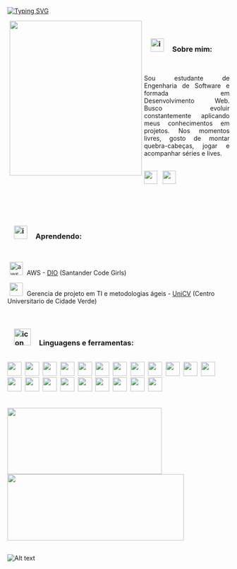 <a href="https://git.io/typing-svg"><img src="https://readme-typing-svg.demolab.com?font=Caveat&size=40&duration=4000&pause=1000&color=82F711&center=true&vCenter=true&width=1000&height=100&lines=Ol%C3%A1%2C+sou+Renata+Dias+desenvolvedora+Web" alt="Typing SVG" /></a>

<img src="https://github.com/user-attachments/assets/edc813a2-0760-45ac-9b4f-ae6702dd0b4f" alt="" width="300" height="350" align="left" hspace="5" />&nbsp;&nbsp; 

<h3><img src="https://github.com/user-attachments/assets/fc63edc7-daf4-4b7e-b3bf-4fc24a272a69" alt="icon lgbt flag" width=30px hspace="15" /> 
Sobre mim:</h3>
<br>
<p align="justify">Sou estudante de Engenharia de Software e formada em Desenvolvimento Web. Busco evoluir constantemente aplicando meus conhecimentos em projetos. Nos momentos livres, gosto de montar quebra-cabeças, jogar e acompanhar séries e lives.</p>&nbsp;
<br>
<a href="https://www.linkedin.com/in/renatadias-deoliveira/" target="_blank" rel="noreferrer noopener"><img height="30" width="30" src="https://github.com/user-attachments/assets/34fcc16d-3e16-4faf-a7ae-d9f0cebfaf20" /></a>&nbsp;&nbsp;
<a href="mailto:renata_dias96@live.com"><img height="30" width="30" src="https://github.com/user-attachments/assets/6eb0a4d9-af1d-4ce9-afbb-6f621bca4451" /></a>
<br>
<br>
<br>
<br>
<br>

<h3><img src="https://github.com/RehDias/RehDias/assets/91297277/2eb710da-8eb1-4d22-b42b-7ee3b52be18a" alt="icon learning" width=30px hspace="15" />  
Aprendendo:</h3>
<br>
<p><a href="https://aws.amazon.com/pt/certification/certification-prep/"><img src="https://github.com/user-attachments/assets/6d00d4f8-820a-4d3b-bbf9-88d6123904b2" alt="aws logo" width=30px hspace="5" /></a>  AWS - <a href="https://web.dio.me/home"> DIO</a> (Santander Code Girls)</p>

<p><img src="https://github.com/user-attachments/assets/62a7fe47-aaf8-456d-8239-3dcee6c01944" alt="" width=30px hspace="5" /> Gerencia de projeto em TI e metodologias ágeis - <a href="https://unicv.edu.br/"> UniCV</a> (Centro Universitario de Cidade Verde)</p>

<br>

<h3><img src="https://github.com/RehDias/RehDias/assets/91297277/e2db7ecd-fce9-4a37-ac6d-971d11c9a5b1" alt="icon code" width=38px hspace="15" /> 
Linguagens e ferramentas:</h3>
<br>
<a href="https://www.w3schools.com/js/"><img height="32" width="32" src="https://cdn.simpleicons.org/javascript" /></a>&nbsp;
<a href="https://www.typescriptlang.org"><img height="32" width="32" src="https://cdn.simpleicons.org/typescript" /></a>&nbsp;
<a href="https://www.w3schools.com/html/"><img height="32" width="32" src="https://cdn.simpleicons.org/html5" /></a>&nbsp;
<a href="https://www.w3schools.com/css/"><img height="32" width="32" src="https://cdn.simpleicons.org/css" /></a>&nbsp;
<a href="https://www.python.org"><img height="32" width="32" src="https://cdn.simpleicons.org/python" /></a>&nbsp;
<a href="https://pt-br.reactjs.org"><img height="32" width="32" src="https://cdn.simpleicons.org/react" /></a>&nbsp;
<a href="https://redux.js.org"><img height="32" width="32" src="https://cdn.simpleicons.org/redux" /></a>&nbsp;
<a href="https://jestjs.io/pt-BR/"><img height="32" width="32" src="https://cdn.simpleicons.org/jest" /></a>&nbsp;
<a href="https://www.mysql.com"><img height="32" width="32" src="https://cdn.simpleicons.org/mysql" /></a>&nbsp;
<a href="https://www.mongodb.com"><img height="32" width="32" src="https://cdn.simpleicons.org/mongodb" /></a>&nbsp;
<a href="https://nodejs.org/en/"><img height="32" width="32" src="https://cdn.simpleicons.org/nodedotjs" /></a>&nbsp;
<a href="https://expressjs.com/pt-br/"><img height="32" width="32" src="https://cdn.simpleicons.org/express/gray" /></a>
<a href="https://mochajs.org"><img height="32" width="32" src="https://cdn.simpleicons.org/mocha" /></a>&nbsp;
<a href="https://www.chaijs.com"><img height="32" width="32" src="https://cdn.simpleicons.org/chai" /></a>&nbsp;
<a href="https://sinonjs.org"><img height="32" width="32" src="https://user-images.githubusercontent.com/91297277/202040213-39fb031f-ad1f-4bb6-9b37-645a5002471e.png" /></a>&nbsp;
<a href="https://www.docker.com"><img height="32" width="32" src="https://cdn.simpleicons.org/docker" /></a>&nbsp;
<a href="https://www.postman.com"><img height="32" width="32" src="https://cdn.simpleicons.org/postman" /></a>&nbsp;
<a href="https://code.visualstudio.com"><img height="32" width="32" src="https://github.com/user-attachments/assets/75b09be5-3be9-454b-86a2-1429670faf00" /></a>&nbsp;
<a href="https://sequelize.org"><img height="32" width="32" src="https://cdn.simpleicons.org/sequelize" /></a>&nbsp;
<a href="https://www.jetbrains.com/pt-br/idea/"><img height="32" width="32" src="https://cdn.simpleicons.org/intellijidea/0cf9" /></a>&nbsp;
<a href="https://docs.oracle.com/en/java/"><img height="32" width="32" src="https://github.com/user-attachments/assets/2d16f2b4-1abf-41b1-a021-8ae8177c6bc8" /></a>
<br>
<br>
<br>
<div>
    <img src="https://github-readme-stats.vercel.app/api?username=RehDias&show_icons=true&theme=merko" width=350 height=150 />
    <img src="https://github-readme-stats.vercel.app/api/top-langs/?username=RehDias&layout=compact&theme=merko" width=400 height=150/>
</div>

<br>

![Alt text](https://spotify-recently-played-readme.vercel.app/api?user=fmkcoe89ne7tshv4vqn646na0&count=5&width=700)





